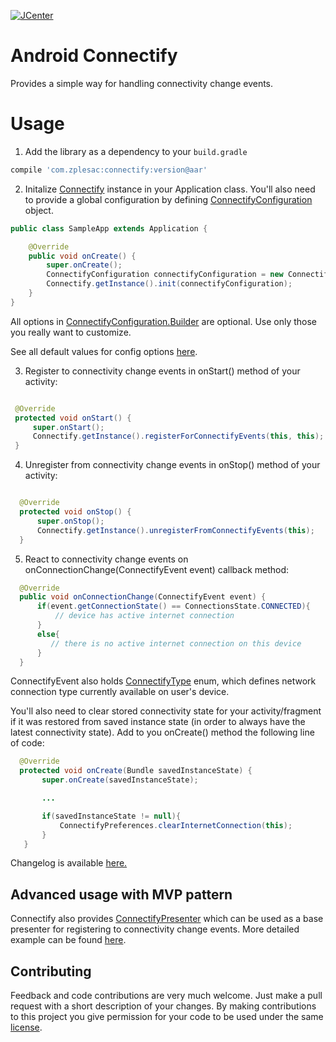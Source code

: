 [![JCenter](https://img.shields.io/badge/JCenter-1.0.0-red.svg?style=flat)](https://bintray.com/zplesac/maven/android-connectify/view)

# Android Connectify

Provides a simple way for handling connectivity change events.

# Usage

1) Add the library as a dependency to your ```build.gradle```

```groovy
compile 'com.zplesac:connectify:version@aar'
```

2) Initalize [Connectify](https://github.com/zplesac/android_connectify/blob/development/connectify%2Fsrc%2Fmain%2Fjava%2Fcom%2Fzplesac%2Fconnectifty%2FConnectify.java) instance in your Application class. You'll also need to provide a global configuration by defining [ConnectifyConfiguration](https://github.com/zplesac/android_connectify/blob/development/connectify%2Fsrc%2Fmain%2Fjava%2Fcom%2Fzplesac%2Fconnectifty%2FConnectifyConfiguration.java) object.

```java
public class SampleApp extends Application {

    @Override
    public void onCreate() {
        super.onCreate();
        ConnectifyConfiguration connectifyConfiguration = new ConnectifyConfiguration.Builder(this).build();
        Connectify.getInstance().init(connectifyConfiguration);
    }
}
 ```
 
All options in [ConnectifyConfiguration.Builder](https://github.com/zplesac/android_connectify/blob/development/connectify%2Fsrc%2Fmain%2Fjava%2Fcom%2Fzplesac%2Fconnectifty%2FConnectifyConfiguration.java) are optional. Use only those you really want to customize.

See all default values for config options [here](https://github.com/zplesac/android_connectify/blob/development/connectify/src/main/java/com/zplesac/connectifty/ConnectifyConfiguration.java).

3) Register to connectivity change events in onStart() method of your activity:

```java

 @Override
 protected void onStart() {
     super.onStart();
     Connectify.getInstance().registerForConnectifyEvents(this, this);
 }

  ```

4) Unregister from connectivity change events in onStop() method of your activity:

```java

  @Override
  protected void onStop() {
      super.onStop();
      Connectify.getInstance().unregisterFromConnectifyEvents(this);
  }

  ```

5) React to connectivity change events on onConnectionChange(ConnectifyEvent event) callback method:

```java
  @Override
  public void onConnectionChange(ConnectifyEvent event) {
      if(event.getConnectionState() == ConnectionsState.CONNECTED){
          // device has active internet connection
      }
      else{
         // there is no active internet connection on this device
      }
  }
  ```

ConnectifyEvent also holds [ConnectifyType](https://github.com/zplesac/android_connectify/blob/development/connectify%2Fsrc%2Fmain%2Fjava%2Fcom%2Fzplesac%2Fconnectifty%2Fmodels%2FConnectifyType.java) enum, which defines network connection type currently available on user's device.

You'll also need to clear stored connectivity state for your activity/fragment
if it was restored from saved instance state (in order to always have the latest
connectivity state). Add to you onCreate() method the  following line of code:

```java
  @Override
  protected void onCreate(Bundle savedInstanceState) {
       super.onCreate(savedInstanceState);

       ...

       if(savedInstanceState != null){
           ConnectifyPreferences.clearInternetConnection(this);
       }
   }
  ```
  
Changelog is available [here.](https://github.com/zplesac/android_connectify/blob/development/CHANGELOG.md)  

## Advanced usage with MVP pattern

Connectify also provides [ConnectifyPresenter](https://github.com/zplesac/android_connectify/blob/master/connectify%2Fsrc%2Fmain%2Fjava%2Fcom%2Fzplesac%2Fconnectifty%2Fpresenters%2FConnectifyPresenter.java)
which can be used as a base presenter for registering to connectivity change events.
More detailed example can be found [here](https://github.com/zplesac/android_connectify/blob/master/sampleapp/src/main/java/com/zplesac/connectify/sampleapp/activities/MVPActivity.java).

## Contributing

Feedback and code contributions are very much welcome. Just make a pull request with a short description of your changes. By making contributions to this project you give permission for your code to be used under the same [license](LICENSE).
